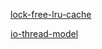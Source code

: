 [lock-free-lru-cache](https://github.com/yingsun1228/perf-optimization/wiki/lock-free-lru-cache)

[io-thread-model](https://github.com/yingsun1228/perf-optimization/wiki/io-thread-model)

